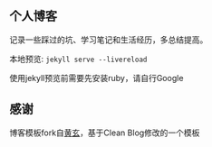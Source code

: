 ## 个人博客

记录一些踩过的坑、学习笔记和生活经历，多总结提高。

本地预览: `jekyll serve --livereload`

使用jekyll预览前需要先安装ruby，请自行Google

## 感谢

博客模板fork自[黄玄](https://github.com/Huxpro/huxpro.github.io)，基于Clean Blog修改的一个模板
